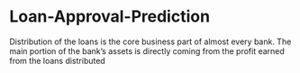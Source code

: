 # Loan-Approval-Prediction
Distribution of the loans is the core business part of almost every bank. The main portion of the bank’s assets is directly coming from the profit earned from the loans distributed
